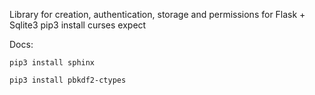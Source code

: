 
Library for creation, authentication, storage and permissions for Flask + Sqlite3
pip3 install curses expect


Docs:

`pip3 install sphinx`

`pip3 install pbkdf2-ctypes`
